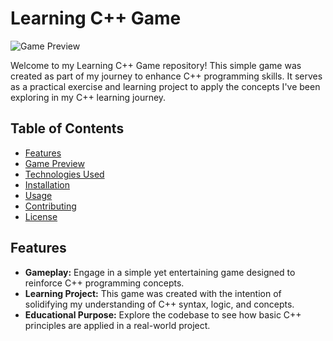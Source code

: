 # Learning C++ Game

![Game Preview](link_to_game_image_or_logo)

Welcome to my Learning C++ Game repository! This simple game was created as part of my journey to enhance C++ programming skills. It serves as a practical exercise and learning project to apply the concepts I've been exploring in my C++ learning journey.

## Table of Contents
- [Features](#features)
- [Game Preview](#game-preview)
- [Technologies Used](#technologies-used)
- [Installation](#installation)
- [Usage](#usage)
- [Contributing](#contributing)
- [License](#license)

## Features

- **Gameplay:** Engage in a simple yet entertaining game designed to reinforce C++ programming concepts.
- **Learning Project:** This game was created with the intention of solidifying my understanding of C++ syntax, logic, and concepts.
- **Educational Purpose:** Explore the codebase to see how basic C++ principles are applied in a real-world project.
